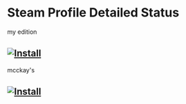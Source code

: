 # Steam Profile Detailed Status


my edition
## [![Install](https://i.imgur.com/hKHfyWz.png)](https://github.com/Asacodes/steam-profile-detailed-status/raw/refs/heads/master/SteamProfileDetailedStatus.user.js)

mcckay's
## [![Install](https://i.imgur.com/hKHfyWz.png)](https://raw.githubusercontent.com/DoctorMcKay/steam-profile-detailed-status/master/SteamProfileDetailedStatus.user.js)
